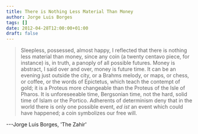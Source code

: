 ```yaml
---
title: There is Nothing Less Material Than Money
author: Jorge Luis Borges
tags: []
date: 2012-04-28T12:00:00+01:00
draft: false
---
```


> Sleepless, possessed, almost happy, I reflected that there is nothing less material than money, since any coin (a twenty centavo piece, for instance) is, in truth, a panoply of all possible futures. Money is abstract, I said over and over, money is future time. It can be an evening just outside the city, or a Brahms melody, or maps, or chess, or coffee, or the words of Epictetus, which teach the contempt of gold; it is a Proteus more changeable than the Proteus of the Isle of Pharos. It is unforeseeable time, Bergsonian time, not the hard, solid time of Islam or the Portico. Adherents of determinism deny that in the world there is only one possible event, _ed ist_ an event which could have happened; a coin symbolizes our free will.

---Jorge Luis Borges, 'The Zahir'
